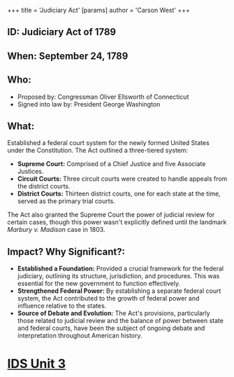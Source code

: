 +++
 title = 'Judiciary Act'
[params]
	author = 'Carson West'
+++
## ID: Judiciary Act of 1789

## When: September 24, 1789

## Who: 
* Proposed by: Congressman Oliver Ellsworth of Connecticut
* Signed into law by: President George Washington

## What: 
Established a federal court system for the newly formed United States under the Constitution. The Act outlined a three-tiered system:
* **Supreme Court:**  Comprised of a Chief Justice and five Associate Justices.
* **Circuit Courts:** Three circuit courts were created to handle appeals from the district courts. 
* **District Courts:**  Thirteen district courts, one for each state at the time, served as the primary trial courts. 

The Act also granted the Supreme Court the power of judicial review for certain cases, though this power wasn't explicitly defined until the landmark *Marbury v. Madison* case in 1803.

## Impact? Why Significant?: 

* **Established a Foundation:** Provided a crucial framework for the federal judiciary, outlining its structure, jurisdiction, and procedures. This was essential for the new government to function effectively. 
* **Strengthened Federal Power:**  By establishing a separate federal court system, the Act contributed to the growth of federal power and influence relative to the states. 
* **Source of Debate and Evolution:** The Act's provisions, particularly those related to judicial review and the balance of power between state and federal courts, have been the subject of ongoing debate and interpretation throughout American history.  

# [IDS Unit 3](./../ids-unit-3/)